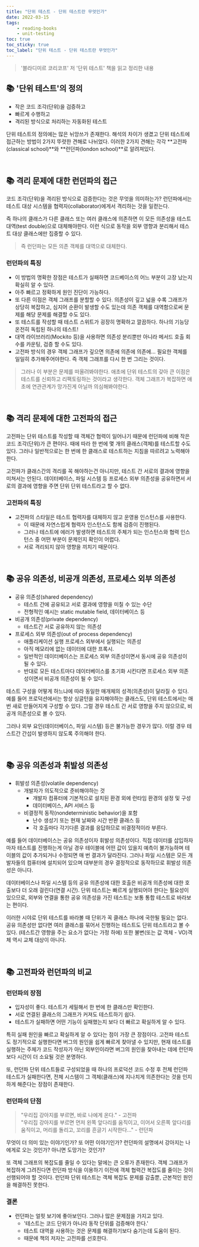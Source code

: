 ```yaml
---
title: "단위 테스트 - 단위 테스트란 무엇인가"
date: 2022-03-15
tags:
    - reading-books
    - unit-testing
toc: true
toc_sticky: true
toc_label: "단위 테스트 - 단위 테스트란 무엇인가"
---
```


> '블라디미르 코리코프' 저 '단위 테스트' 책을 읽고 정리한 내용

## 📚 '단위 테스트'의 정의
- 작은 코드 조각(단위)을 검증하고
- 빠르게 수행하고
- 격리된 방식으로 처리하는 자동화된 테스트

단위 테스트의 정의에는 많은 뉘앙쓰가 존재한다. 
해석의 차이가 생겼고 단위 테스트에 접근하는 방법이 2가지 뚜렷한 견해로 나뉘었다.
이러한 2가지 견해는 각각 **고전파(classical school)**와 **런던파(london school)**로 알려져있다.

<br>

## 📚 격리 문제에 대한 런던파의 접근
코드 조각(단위)을 격리된 방식으로 검증한다는 것은 무엇을 의미하는가?
런던파에서는 테스트 대상 시스템을 협력자(collaborator)에게서 격리하는 것을 일컫는다.

즉 하나의 클래스가 다른 클래스 또는 여러 클래스에 의존하면 이 모든 의존성을 테스트 대역(test double)으로 대체해야한다.
이런 식으로 동작을 외부 영향과 분리해서 테스트 대상 클래스에만 집중할 수 있다.

> 즉 런던파는 모든 의존 객체를 대역으로 대체한다.

### 런던파의 특징
- 이 방법의 명확한 장점은 테스트가 실패하면 코드베이스의 어느 부분이 고장 났는지 확실히 알 수 있다.
- 아주 빠르고 정확하게 원인 진단이 가능하다.
- 또 다른 이점은 객체 그래프를 분할할 수 있다. 의존성이 깊고 넓을 수록 그래프가 상당히 복잡하고, 심지어 순환이 발생할 수도 있는데
  의존 객체를 대역함으로써 문제를 해당 문제를 해결할 수도 있다.
- 또 테스트를 작성할 때 테스트 스위트가 굉장히 명확하고 깔끔하다. 하나의 기능당 온전히 독립된 하나의 테스트!
- 대역 라이브러리(Mockito 등)을 사용하면 의존성 분리뿐만 아니라 메서드 호출 회수를 카운팅, 검증 할 수도 있다.
- 고전파 방식의 경우 객체 그래프가 깊으면 의존에 의존에 의존에... 필요한 객체를 일일히 추가해주어야한다. 즉 객체 그래프를 다시 한 번 그리는 것이다.

> 그러나 이 부분은 문제를 떠올려봐야한다. 애초에 단위 테스트의 갖아 큰 이점은 테스트를 신뢰하고 리팩토링하는 것이라고 생각한다.
> 객체 그래프가 복잡하면 애초에 연관관계가 망가진게 아닐까 의심해봐야한다.

<br>

## 📚 격리 문제에 대한 고전파의 접근
고전파는 단위 테스트를 작성할 때 객체간 협력이 일어나기 때문에 런던파에 비해 작은 코드 조각(단위)가 큰 편이다.
때에 따라 한 번에 몇 개의 클래스(객체)를 테스트할 수도 있다. 그러나 일반적으로는 한 번에 한 클래스로 테스트하는 지침을 따르려고 노력해야 한다.

고전파가 클래스간의 격리를 꼭 해야하는건 아니지만, 테스트 간 서로의 결과에 영향을 미쳐서는 안된다.
데이터베이스, 파일 시스템 등 프로세스 외부 의존성을 공유하면서 서로의 결과에 영향을 주면
단위 단위 테스트라고 할 수 없다.

### 고전파의 특징
- 고전파의 스타일은 테스트 협력자를 대체하지 않고 운영용 인스턴스를 사용한다.
    - 이 때문에 자연스럽게 협력자 인스턴스도 함께 검증이 진행된다.
    - 그러나 테스트에 에러가 발생하면 테스트의 주체가 되는 인스턴스와 협력 인스턴스 중 어떤 부분이 문제인지 확인이 어렵다.
    - 서로 격리되지 않아 영향을 끼치기 때문이다.

<br>

## 📚 공유 의존성, 비공개 의존성, 프로세스 외부 의존성
- 공유 의존성(shared dependency)
    - 테스트 간에 공유되고 서로 결과에 영향을 미칠 수 있는 수단
    - 전형적인 예시는 static mutable field, 데이터베이스 등
- 비공개 의존성(private dependency)
    - 테스트간 서로 공유하지 않는 의존성
- 프로세스 외부 의존성(out of process dependency)
    - 애플리케이션 실행 프로세스 외부에서 실행되는 의존성
    - 아직 메모리에 없는 데이터에 대한 프록시.
    - 일반적인 데이터베이스는 프로세스 외부 의존성이면서 동시에 공유 의존성이 될 수 있다.
    - 반대로 모든 테스트마다 데이터베이스를 초기화 시킨다면 프로세스 외부 의존성이면서 비공개 의존성이 될 수 있다.

테스트 구성을 어떻게 하느냐에 따라 동일한 매개체의 성격(의존성)이 달라질 수 있다.
예를 들어 프로덕션에서는 항상 싱글턴을 유지해야하는 클래스도,
단위 테스트에서는 매 번 새로 만들어지게 구성할 수 있다.
그럴 경우 테스트 간 서로 영향을 주지 않으므로, 비공개 의존성으로 볼 수 있다.

그러나 외부 요인(데이터베이스, 파일 시스템) 등은 불가능한 경우가 많다.
이럴 경우 테스트간 간섭이 발생하지 않도록 주의해야 한다.

<br>

## 📚 공유 의존성과 휘발성 의존성
- 휘발성 의존성(volatile dependency)
    - 개발자가 의도적으로 준비해야하는 것
        - 개발자 컴퓨터에 기본적으로 설치된 환경 외에 런타임 환경의 설정 및 구성
        - 데이터베이스, API 서비스 등
    - 비결정적 동작(nondeterministic behavior)을 포함
        - 난수 생성기 또는 현재 날짜와 시간 반환 클래스 등
        - 각 호출마다 각기다른 결과를 응답하므로 비결정적이라 부른다.

예를 들어 데이터베이스는 공유 의존성이자 휘발성 의존성이다. 
직접 데이터를 삽입하자마자 테스트를 진행하는게 아닐 경우 테이블에 어떤 값이 있을지 예측이 불가능하며
테이블의 값이 추가되거나 수정되면 매 번 결과가 달라진다.
그러나 파일 시스템은 모든 개발자들의 컴퓨터에 설치되어 있으며 대부분의 경우 결정적으로 동작하므로 휘발성 의존성은 아니다.

데이터베이스나 파일 시스템 등의 공유 의존성에 대한 호출은 비공개 의존성에 대한 호출보다 더 오래 걸린다(연결 시간).
단위 테스트는 빠르게 실행되어야 한다는 필요성이 있으므로, 외부와 연결을 통한 공유 의존성을 가진 테스트는 보통 
통합 테스트로 바라보는 편이다.

이러한 시야로 단위 테스트를 바라볼 때 단위가 꼭 클래스 하나에 국한될 필요는 없다. 공유 의존성만 없다면 여러 클래스를 묶어서 진행하는 테스트도 단위 테스트라고 볼 수 있다.
(테스트간 영향을 주는 요소가 없다는 가정 하에)
또한 불변(또는 값 객체 - VO)객체 역시 교체 대상이 아니다.

<br>

## 📚 고전파와 런던파의 비교
### 런던파의 장점
- 입자성이 좋다. 테스트가 세밀해서 한 번에 한 클래스만 확인한다.
- 서로 연결된 클래스의 그래프가 커져도 테스트하기 쉽다.
- 테스트가 실패하면 어떤 기능이 실패했는지 보다 더 빠르고 확실하게 알 수 있다.

특히 실패 원인을 빠르고 확실하게 알 수 있다는 점이 가장 큰 장점이다.
고전파 테스트도 정기적으로 실행한다면 버그의 원인을 쉽게 빠르게 찾아낼 수 있지만,
현재 테스트를 실행하는 주체가 코드 작성자가 아닌 외부인이라면
버그의 원인을 찾아내는 데에 런던파보다 시간이 더 소요될 것은 분명하다.

또, 런던파 단위 테스트들로 구성되었을 때 하나의 프로덕션 코드 수정 후 
전체 런던파 테스트가 실패한다면, 전체 시스템이 그 객체(클래스)에 지나치게 의존한다는 것을
인지하게 해준다는 장점이 존재한다.

### 런던파의 단점
> "우리집 강아지를 부르면, 바로 나에게 온다." - 고전파  
> "우리집 강아지를 부르면 먼저 왼쪽 앞다리를 움직이고, 이어서 오른쪽 앞다리를 움직이고, 머리를 돌리고, 꼬리를 흔글기 시작한다..." - 런던파

무엇이 더 의미 있는 이야기인가? 또 어떤 이야기인가?
런던파의 설명에서 강아지는 나에게로 오는 것인가? 아니면 도망가는 것인가?

또 객체 그래프의 복잡도를 줄일 수 있다는 말에는 큰 오류가 존재한다.
객체 그래프가 복잡하게 그려진다면 런던파 방식을 이용하기 이전에
객체 협력간 복잡도를 줄이는 것이 선행되어야 할 것이다.
런던파 단위 테스트는 객체 복잡도 문제를 감출뿐, 근본적인 원인을 해결하진 못한다.

### 결론
- 런던파는 얼핏 보기에 좋아보인다. 그러나 많은 문제점을 가지고 있다.
    - '테스트는 코드 단위가 아니라 동작 단위를 검증해야 한다.'
    - 테스트 대역을 사용하는 것은 문제를 해결하기보다 숨기는데 도움이 된다.
    - 때문에 책의 저자는 고전파를 선호한다.
